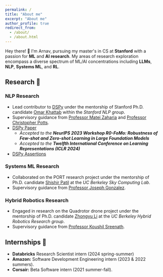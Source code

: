 ```yaml
---
permalink: /
title: "About me"
excerpt: "About me"
author_profile: true
redirect_from: 
  - /about/
  - /about.html
---
```


Hey there! 👋 I'm Arnav, pursuing my master's in CS at **Stanford** with a passion for **ML** and **AI research**. My areas of research exploration encompass a diverse spectrum of ML/AI concentrations including **LLMs**, **NLP**, **Systems ML**, and **RL**. 

## Research 🚀
### NLP Research
- Lead contributor to [DSPy](https://github.com/stanfordnlp/dspy) under the mentorship of Stanford Ph.D. candidate [Omar Khattab](https://omarkhattab.com/) within the *Stanford NLP group*.
- Supervisory guidance from [Professor Matei Zaharia](https://people.eecs.berkeley.edu/~matei/) and [Professor Christopher Potts](https://web.stanford.edu/~cgpotts/).
- [DSPy Paper](https://arxiv.org/abs/2310.03714)
  - *Accepted to the **NeurIPS 2023 Workshop R0-FoMo: Robustness of Few-shot and Zero-shot Learning in Large Foundation Models***
  - *Accepted to the **Twelfth International Conference on Learning Representations (ICLR 2024)*** 
- [DSPy Assertions](https://arxiv.org/pdf/2312.13382)

### Systems ML Research
- Collaborated on the PORT research project under the mentorship of Ph.D. candidate [Shishir Patil](https://shishirpatil.github.io/) at the *UC Berkeley Sky Computing Lab*.
- Supervisory guidance from [Professor Joseph Gonzalez](https://people.eecs.berkeley.edu/~jegonzal/).


### Hybrid Robotics Research
- Engaged in research on the Quadrotor drone project under the mentorship of Ph.D. candidate [Zhongyu Li](https://zyliatzju.github.io/) at the *UC Berkeley Hybrid Robotics Research group*.
- Supervisory guidance from [Professor Koushil Sreenath](https://me.berkeley.edu/people/koushil-sreenath/).

## Internships 🌟
- **Databricks** Research Scientist intern (2024 spring-summer)
- **Amazon:** Software Development Engineering intern (2023 & 2022 summers).
- **Corsair:** Beta Software intern (2021 summer-fall).


